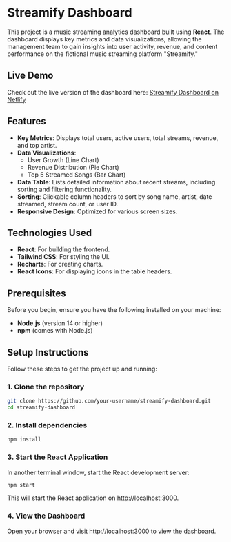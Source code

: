# Streamify Dashboard

This project is a music streaming analytics dashboard built using **React**. The dashboard displays key metrics and data visualizations, allowing the management team to gain insights into user activity, revenue, and content performance on the fictional music streaming platform "Streamify."

## Live Demo

Check out the live version of the dashboard here: [Streamify Dashboard on Netlify](https://streamify-dashboard-kranti.netlify.app/)

## Features

- **Key Metrics**: Displays total users, active users, total streams, revenue, and top artist.
- **Data Visualizations**:
  - User Growth (Line Chart)
  - Revenue Distribution (Pie Chart)
  - Top 5 Streamed Songs (Bar Chart)
- **Data Table**: Lists detailed information about recent streams, including sorting and filtering functionality.
- **Sorting**: Clickable column headers to sort by song name, artist, date streamed, stream count, or user ID.
- **Responsive Design**: Optimized for various screen sizes.

## Technologies Used

- **React**: For building the frontend.
- **Tailwind CSS**: For styling the UI.
- **Recharts**: For creating charts.
- **React Icons**: For displaying icons in the table headers.

## Prerequisites

Before you begin, ensure you have the following installed on your machine:

- **Node.js** (version 14 or higher)
- **npm** (comes with Node.js)

## Setup Instructions

Follow these steps to get the project up and running:

### 1. Clone the repository

```bash
git clone https://github.com/your-username/streamify-dashboard.git
cd streamify-dashboard
```

### 2. Install dependencies

```bash
npm install
```

### 3. Start the React Application

In another terminal window, start the React development server:

```bash
npm start
```

This will start the React application on http://localhost:3000.

### 4. View the Dashboard

Open your browser and visit http://localhost:3000 to view the dashboard.
